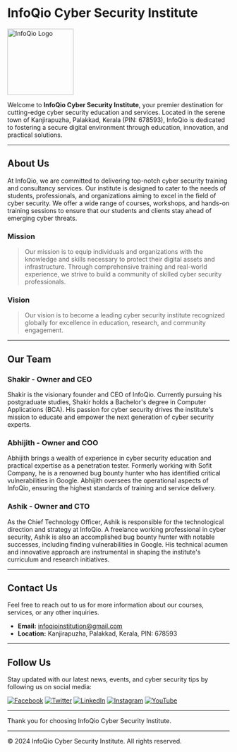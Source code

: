 # InfoQio Cyber Security Institute

<img src="https://mallucampaign.in/images/img_1718197187.jpg" alt="InfoQio Logo" width="150" height="150">

Welcome to **InfoQio Cyber Security Institute**, your premier destination for cutting-edge cyber security education and services. Located in the serene town of Kanjirapuzha, Palakkad, Kerala (PIN: 678593), InfoQio is dedicated to fostering a secure digital environment through education, innovation, and practical solutions.

---

## About Us

At InfoQio, we are committed to delivering top-notch cyber security training and consultancy services. Our institute is designed to cater to the needs of students, professionals, and organizations aiming to excel in the field of cyber security. We offer a wide range of courses, workshops, and hands-on training sessions to ensure that our students and clients stay ahead of emerging cyber threats.

### Mission

> Our mission is to equip individuals and organizations with the knowledge and skills necessary to protect their digital assets and infrastructure. Through comprehensive training and real-world experience, we strive to build a community of skilled cyber security professionals.

### Vision

> Our vision is to become a leading cyber security institute recognized globally for excellence in education, research, and community engagement.

---

## Our Team

###  Shakir - Owner and CEO
Shakir is the visionary founder and CEO of InfoQio. Currently pursuing his postgraduate studies, Shakir holds a Bachelor's degree in Computer Applications (BCA). His passion for cyber security drives the institute's mission to educate and empower the next generation of cyber security experts.

###   Abhijith - Owner and COO
Abhijith brings a wealth of experience in cyber security education and practical expertise as a penetration tester. Formerly working with Sofit Company, he is a renowned bug bounty hunter who has identified critical vulnerabilities in Google. Abhijith oversees the operational aspects of InfoQio, ensuring the highest standards of training and service delivery.

###   Ashik - Owner and CTO
As the Chief Technology Officer, Ashik is responsible for the technological direction and strategy at InfoQio. A freelance working professional in cyber security, Ashik is also an accomplished bug bounty hunter with notable successes, including finding vulnerabilities in Google. His technical acumen and innovative approach are instrumental in shaping the institute's curriculum and research initiatives.

---

## Contact Us

Feel free to reach out to us for more information about our courses, services, or any other inquiries.

- **Email:** [infoqioinstitution@gmail.com](mailto:infoqioinstitution@gmail.com)
- **Location:** Kanjirapuzha, Palakkad, Kerala, PIN: 678593

---

## Follow Us

Stay updated with our latest news, events, and cyber security tips by following us on social media:

[![Facebook](https://img.shields.io/badge/Facebook-1877F2?style=for-the-badge&logo=facebook&logoColor=white)](https://www.facebook.com/infoqio)
[![Twitter](https://img.shields.io/badge/Twitter-1DA1F2?style=for-the-badge&logo=twitter&logoColor=white)](https://www.twitter.com/infoqio)
[![LinkedIn](https://img.shields.io/badge/LinkedIn-0077B5?style=for-the-badge&logo=linkedin&logoColor=white)](https://www.linkedin.com/company/infoqio)
[![Instagram](https://img.shields.io/badge/Instagram-E4405F?style=for-the-badge&logo=instagram&logoColor=white)](https://www.instagram.com/infoqio)
[![YouTube](https://img.shields.io/badge/YouTube-FF0000?style=for-the-badge&logo=youtube&logoColor=white)](https://www.youtube.com/channel/infoqio)

---

Thank you for choosing InfoQio Cyber Security Institute.

---

&copy; 2024 InfoQio Cyber Security Institute. All rights reserved.
